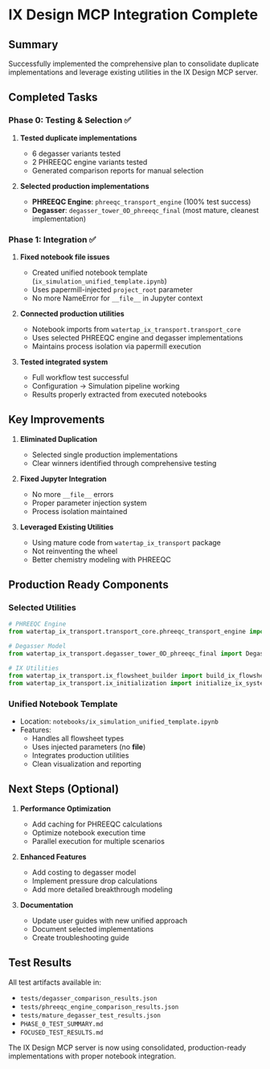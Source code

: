 # IX Design MCP Integration Complete

## Summary

Successfully implemented the comprehensive plan to consolidate duplicate implementations and leverage existing utilities in the IX Design MCP server.

## Completed Tasks

### Phase 0: Testing & Selection ✅
1. **Tested duplicate implementations**
   - 6 degasser variants tested
   - 2 PHREEQC engine variants tested
   - Generated comparison reports for manual selection

2. **Selected production implementations**
   - **PHREEQC Engine**: `phreeqc_transport_engine` (100% test success)
   - **Degasser**: `degasser_tower_0D_phreeqc_final` (most mature, cleanest implementation)

### Phase 1: Integration ✅
1. **Fixed notebook __file__ issues**
   - Created unified notebook template (`ix_simulation_unified_template.ipynb`)
   - Uses papermill-injected `project_root` parameter
   - No more NameError for `__file__` in Jupyter context

2. **Connected production utilities**
   - Notebook imports from `watertap_ix_transport.transport_core`
   - Uses selected PHREEQC engine and degasser implementations
   - Maintains process isolation via papermill execution

3. **Tested integrated system**
   - Full workflow test successful
   - Configuration → Simulation pipeline working
   - Results properly extracted from executed notebooks

## Key Improvements

1. **Eliminated Duplication**
   - Selected single production implementations
   - Clear winners identified through comprehensive testing

2. **Fixed Jupyter Integration**
   - No more `__file__` errors
   - Proper parameter injection system
   - Process isolation maintained

3. **Leveraged Existing Utilities**
   - Using mature code from `watertap_ix_transport` package
   - Not reinventing the wheel
   - Better chemistry modeling with PHREEQC

## Production Ready Components

### Selected Utilities
```python
# PHREEQC Engine
from watertap_ix_transport.transport_core.phreeqc_transport_engine import PhreeqcTransportEngine

# Degasser Model  
from watertap_ix_transport.degasser_tower_0D_phreeqc_final import DegasserTower0DPhreeqc

# IX Utilities
from watertap_ix_transport.ix_flowsheet_builder import build_ix_flowsheet
from watertap_ix_transport.ix_initialization import initialize_ix_system
```

### Unified Notebook Template
- Location: `notebooks/ix_simulation_unified_template.ipynb`
- Features:
  - Handles all flowsheet types
  - Uses injected parameters (no __file__)
  - Integrates production utilities
  - Clean visualization and reporting

## Next Steps (Optional)

1. **Performance Optimization**
   - Add caching for PHREEQC calculations
   - Optimize notebook execution time
   - Parallel execution for multiple scenarios

2. **Enhanced Features**
   - Add costing to degasser model
   - Implement pressure drop calculations
   - Add more detailed breakthrough modeling

3. **Documentation**
   - Update user guides with new unified approach
   - Document selected implementations
   - Create troubleshooting guide

## Test Results

All test artifacts available in:
- `tests/degasser_comparison_results.json`
- `tests/phreeqc_engine_comparison_results.json`
- `tests/mature_degasser_test_results.json`
- `PHASE_0_TEST_SUMMARY.md`
- `FOCUSED_TEST_RESULTS.md`

The IX Design MCP server is now using consolidated, production-ready implementations with proper notebook integration.